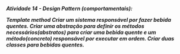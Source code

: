 **_Atividade 14 - Design Pattern (comportamentais):_**

**_Template method
Criar um sistema responsável por fazer bebida quentes.
Criar uma abstração para definir os métodos necessários(abstratos) para criar uma bebida quente e um método(concreto) responsável por executar em ordem.
Criar duas classes para bebidas quentes._**